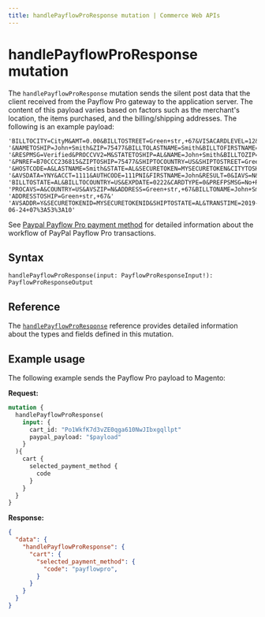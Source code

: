 ```yaml
---
title: handlePayflowProResponse mutation | Commerce Web APIs
---
```


# handlePayflowProResponse mutation

The `handlePayflowProResponse` mutation sends the silent post data that the client received from the Payflow Pro gateway to the application server. The content of this payload varies based on factors such as the merchant's location, the items purchased, and the billing/shipping addresses. The following is an example payload:

```text
'BILLTOCITY=CityM&AMT=0.00&BILLTOSTREET=Green+str,+67&VISACARDLEVEL=12&SHIPTOCITY=CityM'
'&NAMETOSHIP=John+Smith&ZIP=75477&BILLTOLASTNAME=Smith&BILLTOFIRSTNAME=John'
'&RESPMSG=Verified&PROCCVV2=M&STATETOSHIP=AL&NAME=John+Smith&BILLTOZIP=75477&CVV2MATCH=Y'
'&PNREF=B70CCC236815&ZIPTOSHIP=75477&SHIPTOCOUNTRY=US&SHIPTOSTREET=Green+str,+67&CITY=CityM'
'&HOSTCODE=A&LASTNAME=Smith&STATE=AL&SECURETOKEN=MYSECURETOKEN&CITYTOSHIP=CityM&COUNTRYTOSHIP=US'
'&AVSDATA=YNY&ACCT=1111&AUTHCODE=111PNI&FIRSTNAME=John&RESULT=0&IAVS=N&POSTFPSMSG=No+Rules+Triggered&'
'BILLTOSTATE=AL&BILLTOCOUNTRY=US&EXPDATE=0222&CARDTYPE=0&PREFPSMSG=No+Rules+Triggered&SHIPTOZIP=75477&'
'PROCAVS=A&COUNTRY=US&AVSZIP=N&ADDRESS=Green+str,+67&BILLTONAME=John+Smith&'
'ADDRESSTOSHIP=Green+str,+67&'
'AVSADDR=Y&SECURETOKENID=MYSECURETOKENID&SHIPTOSTATE=AL&TRANSTIME=2019-06-24+07%3A53%3A10'
```

See [Paypal Payflow Pro payment method](../../../payment-methods/payflow-pro.md) for detailed information about the workflow of PayPal Payflow Pro transactions.

## Syntax

`handlePayflowProResponse(input: PayflowProResponseInput!): PayflowProResponseOutput`

## Reference

The [`handlePayflowProResponse`](https://developer.adobe.com/commerce/webapi/graphql-api/index.html#mutation-handlePayflowProResponse) reference provides detailed information about the types and fields defined in this mutation.

## Example usage

The following example sends the Payflow Pro payload to Magento:

**Request:**

```graphql
mutation {
  handlePayflowProResponse(
    input: {
      cart_id: "Po1WkfK7d3vZE0qga610NwJIbxgqllpt"
      paypal_payload: "$payload"
    }
  ){
    cart {
      selected_payment_method {
        code
      }
    }
  }
}
```

**Response:**

```json
{
  "data": {
    "handlePayflowProResponse": {
      "cart": {
        "selected_payment_method": {
          "code": "payflowpro",
        }
      }
    }
  }
}
```
